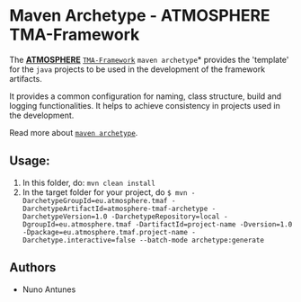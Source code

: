# Maven Archetype - ATMOSPHERE TMA-Framework

The [**ATMOSPHERE**](http://www.atmosphere-eubrazil.eu) [`TMA-Framework`](https://github.com/eubr-atmosphere/tma-framework) `maven archetype`* provides the 'template' for the `java` projects to be used in the development of the framework artifacts.

It provides a common configuration for naming, class structure, build and logging functionalities. 
It helps to achieve consistency in projects used in the development.


Read more about [`maven archetype`](https://maven.apache.org/guides/introduction/introduction-to-archetypes.html).




## Usage:

1. In this folder, do: `mvn clean install`
2. In the target folder for your project, do
	`$ mvn -DarchetypeGroupId=eu.atmosphere.tmaf -DarchetypeArtifactId=atmosphere-tmaf-archetype -DarchetypeVersion=1.0 -DarchetypeRepository=local -DgroupId=eu.atmosphere.tmaf -DartifactId=project-name -Dversion=1.0 -Dpackage=eu.atmosphere.tmaf.project-name -Darchetype.interactive=false --batch-mode archetype:generate`




## Authors
* Nuno Antunes

